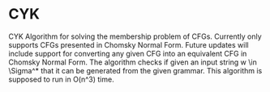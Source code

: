 # CYK
CYK Algorithm for solving the membership problem of CFGs. Currently only supports CFGs presented in Chomsky Normal Form. Future updates will include support for converting any given CFG into an equivalent CFG in Chomsky Normal Form. 
The algorithm checks if given an input string w \in \Sigma^* that it can be generated from the given grammar. This algorithm is supposed to run in O(n^3) time. 

